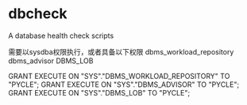 # dbcheck

A database health check scripts

需要以sysdba权限执行，或者具备以下权限
dbms_workload_repository
dbms_advisor
DBMS_LOB

GRANT EXECUTE ON "SYS"."DBMS_WORKLOAD_REPOSITORY" TO "PYCLE";
GRANT EXECUTE ON "SYS"."DBMS_ADVISOR" TO "PYCLE";
GRANT EXECUTE ON "SYS"."DBMS_LOB" TO "PYCLE";